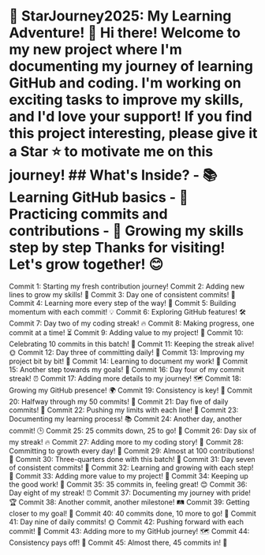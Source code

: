 # 🌟 StarJourney2025: My Learning Adventure! 🌟 Hi there! Welcome to my new project where I'm documenting my journey of learning GitHub and coding. I'm working on exciting tasks to improve my skills, and I'd love your support! If you find this project interesting, please give it a **Star** ⭐ to motivate me on this journey! ## What's Inside? - 📚 Learning GitHub basics - 🚀 Practicing commits and contributions - 🌱 Growing my skills step by step Thanks for visiting! Let's grow together! 😊
Commit 1: Starting my fresh contribution journey! 
Commit 2: Adding new lines to grow my skills! 🌟
Commit 3: Day one of consistent commits! 🚀
Commit 4: Learning more every step of the way! 📖
Commit 5: Building momentum with each commit! 💡
Commit 6: Exploring GitHub features! 🛠️
Commit 7: Day two of my coding streak! 🔥
Commit 8: Making progress, one commit at a time! ⏳
Commit 9: Adding value to my project! 💎
Commit 10: Celebrating 10 commits in this batch! 🎉
Commit 11: Keeping the streak alive! 🌞
Commit 12: Day three of committing daily! 📅
Commit 13: Improving my project bit by bit! 🧩
Commit 14: Learning to document my work! 📝
Commit 15: Another step towards my goals! 🏁
Commit 16: Day four of my commit streak! ⏰
Commit 17: Adding more details to my journey! 🗺️
Commit 18: Growing my GitHub presence! 🌍
Commit 19: Consistency is key! 🔑
Commit 20: Halfway through my 50 commits! 🥳
Commit 21: Day five of daily commits! 🌟
Commit 22: Pushing my limits with each line! 💪
Commit 23: Documenting my learning process! 📚
Commit 24: Another day, another commit! 🕒
Commit 25: 25 commits down, 25 to go! 🚀
Commit 26: Day six of my streak! 🔥
Commit 27: Adding more to my coding story! 📖 
Commit 28: Committing to growth every day! 🌱
Commit 29: Almost at 100 contributions! 🎯 
Commit 30: Three-quarters done with this batch! 🎈
Commit 31: Day seven of consistent commits! 📅
Commit 32: Learning and growing with each step! 🌟
Commit 33: Adding more value to my project! 💎
Commit 34: Keeping up the good work! 💼
Commit 35: 35 commits in, feeling great! 😊
Commit 36: Day eight of my streak! ⏰
Commit 37: Documenting my journey with pride! 🏆
Commit 38: Another commit, another milestone! 🛤️
Commit 39: Getting closer to my goal! 🎯 
Commit 40: 40 commits done, 10 more to go! 🚀
Commit 41: Day nine of daily commits! 🌞 
Commit 42: Pushing forward with each commit! 💪
Commit 43: Adding more to my GitHub journey! 🗺️
Commit 44: Consistency pays off! 🔑
Commit 45: Almost there, 45 commits in! 🎉
